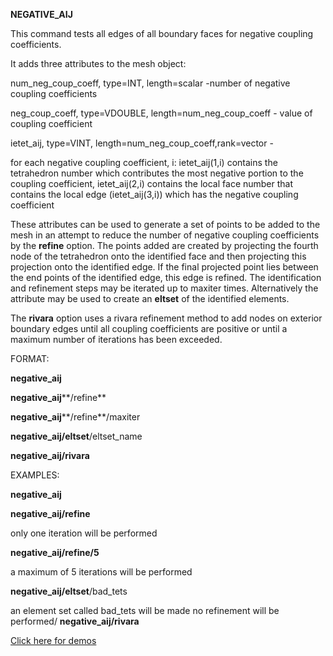  **NEGATIVE\_AIJ**

  This command tests all edges of all boundary faces for negative
  coupling coefficients.

It adds three attributes to the mesh object:

num\_neg\_coup\_coeff, type=INT, length=scalar -number of negative
coupling coefficients

neg\_coup\_coeff, type=VDOUBLE, length=num\_neg\_coup\_coeff - value of
coupling coefficient

ietet\_aij, type=VINT, length=num\_neg\_coup\_coeff,rank=vector -

for each negative coupling coefficient, i: ietet\_aij(1,i) contains the
tetrahedron number which contributes the most negative portion to the
coupling coefficient, ietet\_aij(2,i) contains the local face number
that contains the local edge (ietet\_aij(3,i)) which has the negative
coupling coefficient

These attributes can be used to generate a set of points to be added to
the mesh in an attempt to reduce the number of negative coupling
coefficients by the **refine** option. The points added are created by
projecting the fourth node of the tetrahedron onto the identified face
and then projecting this projection onto the identified edge. If the
final projected point lies between the end points of the identified
edge, this edge is refined. The identification and refinement steps may
be iterated up to maxiter times. Alternatively the attribute may be used
to create an **eltset** of the identified elements.

The **rivara** option uses a rivara refinement method to add nodes on
exterior boundary edges until all coupling coefficients are positive or
until a maximum number of iterations has been exceeded.

FORMAT:

**negative\_aij**

**negative\_aij****/refine**

**negative\_aij****/refine**/maxiter

**negative\_aij/eltset**/eltset\_name

**negative\_aij/rivara**

EXAMPLES:

**negative\_aij**

**negative\_aij/refine** 

only one iteration will be performed


**negative\_aij/refine/5** 

a maximum of 5 iterations will be performed

**negative\_aij/eltset**/bad\_tets 

an element set called bad\_tets
will be made no refinement will be performed/ **negative\_aij/rivara**

[Click here for
demos](../demos/main_rivara.md)
